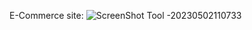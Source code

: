 E-Commerce site:
![ScreenShot Tool -20230502110733](https://user-images.githubusercontent.com/84864550/235591968-ab28b188-db07-4b7c-b0dd-b0787f00c661.png)
